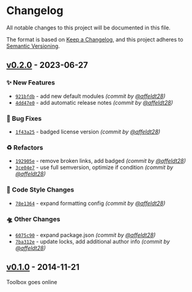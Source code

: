 # Changelog

All notable changes to this project will be documented in this file.

The format is based on [Keep a Changelog](https://keepachangelog.com/en/1.0.0/),
and this project adheres to [Semantic Versioning](https://semver.org/spec/v2.0.0.html).

## [v0.2.0] - 2023-06-27

### :sparkles: New Features

-   [`921bfdb`](https://github.com/affeldt28/toolbox-wordpress-plugin/commit/921bfdb90c734c90d35491244038f05a9a9d2b32) - add new default modules _(commit by [@affeldt28](https://github.com/affeldt28))_
-   [`4dd47e0`](https://github.com/affeldt28/toolbox-wordpress-plugin/commit/4dd47e0d4faf87ab8c88e18f82a28c406a98ece7) - add automatic release notes _(commit by [@affeldt28](https://github.com/affeldt28))_

### :bug: Bug Fixes

-   [`1f43a25`](https://github.com/affeldt28/toolbox-wordpress-plugin/commit/1f43a25cf5f68f6e369b75f602477fe50676b58f) - badged license version _(commit by [@affeldt28](https://github.com/affeldt28))_

### :recycle: Refactors

-   [`192905e`](https://github.com/affeldt28/toolbox-wordpress-plugin/commit/192905ee823f4f17fbf0351482a720380af4d310) - remove broken links, add badged _(commit by [@affeldt28](https://github.com/affeldt28))_
-   [`3ce04e7`](https://github.com/affeldt28/toolbox-wordpress-plugin/commit/3ce04e72530042341485cf0a518c74efcbb7b823) - use full semversion, optimize if condition _(commit by [@affeldt28](https://github.com/affeldt28))_

### :art: Code Style Changes

-   [`78e1364`](https://github.com/affeldt28/toolbox-wordpress-plugin/commit/78e136431e525ca9ed015b333e33120fd5b1846e) - expand formatting config _(commit by [@affeldt28](https://github.com/affeldt28))_

### :flying_saucer: Other Changes

-   [`6075c90`](https://github.com/affeldt28/toolbox-wordpress-plugin/commit/6075c904da63e2fab4bbbf79517c6807abaa84ea) - expand package.json _(commit by [@affeldt28](https://github.com/affeldt28))_
-   [`7ba312e`](https://github.com/affeldt28/toolbox-wordpress-plugin/commit/7ba312e7fe80e3e15e7698b3ca210ed7b02ab4be) - update locks, add additional author info _(commit by [@affeldt28](https://github.com/affeldt28))_

## [v0.1.0] - 2014-11-21

Toolbox goes online

[v0.1.0]: https://github.com/affeldt28/toolbox-wordpress-plugin/commit/36b6e6d1f4b97b60d41d45adaca90dacbdb0873e
[v0.2.0]: https://github.com/affeldt28/toolbox-wordpress-plugin/compare/v0.1.0...v0.2.0
